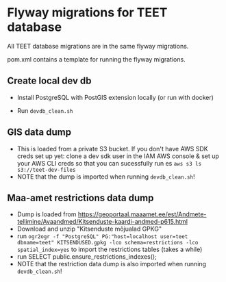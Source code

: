 # Flyway migrations for TEET database

All TEET database migrations are in the same flyway migrations.

pom.xml contains a template for running the flyway migrations.

## Create local dev db

* Install PostgreSQL with PostGIS extension locally (or run with docker)

* Run `devdb_clean.sh`

## GIS data dump

* This is loaded from a private S3 bucket. If you don't have AWS SDK creds set up yet: clone a dev sdk user in the IAM AWS console & set up your AWS CLI creds so that you can sucessfully run es `aws s3 ls  s3://teet-dev-files`
* NOTE that the dump is imported when running `devdb_clean.sh`!


## Maa-amet restrictions data dump

* Dump is loaded from https://geoportaal.maaamet.ee/est/Andmete-tellimine/Avaandmed/Kitsenduste-kaardi-andmed-p615.html
* Download and unzip "Kitsenduste mõjualad GPKG"
* run `ogr2ogr -f "PostgreSQL" PG:"host=localhost user=teet dbname=teet" KITSENDUSED.gpkg -lco schema=restrictions -lco spatial_index=yes` to import the restrictions tables (takes a while)
* run SELECT public.ensure_restrictions_indexes();
* NOTE that the restriction data dump is also imported when running `devdb_clean.sh`!
